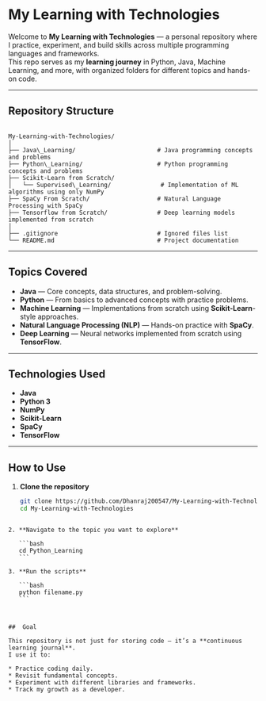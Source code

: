 
#  My Learning with Technologies

Welcome to **My Learning with Technologies** — a personal repository where I practice, experiment, and build skills across multiple programming languages and frameworks.  
This repo serves as my **learning journey** in Python, Java, Machine Learning, and more, with organized folders for different topics and hands-on code.

---

##  Repository Structure

```

My-Learning-with-Technologies/
│
├── Java\_Learning/                       # Java programming concepts and problems
├── Python\_Learning/                     # Python programming concepts and problems
├── Scikit-Learn from Scratch/
│   └── Supervised\_Learning/              # Implementation of ML algorithms using only NumPy
├── SpaCy From Scratch/                   # Natural Language Processing with SpaCy
├── Tensorflow from Scratch/              # Deep learning models implemented from scratch
│
├── .gitignore                            # Ignored files list
└── README.md                             # Project documentation

````

---

##  Topics Covered

- **Java** — Core concepts, data structures, and problem-solving.
- **Python** — From basics to advanced concepts with practice problems.
- **Machine Learning** — Implementations from scratch using **Scikit-Learn**-style approaches.
- **Natural Language Processing (NLP)** — Hands-on practice with **SpaCy**.
- **Deep Learning** — Neural networks implemented from scratch using **TensorFlow**.

---

##  Technologies Used

- **Java**
- **Python 3**
- **NumPy**
- **Scikit-Learn**
- **SpaCy**
- **TensorFlow**

---

##  How to Use

1. **Clone the repository**
   ```bash
   git clone https://github.com/Dhanraj200547/My-Learning-with-Technologies.git
   cd My-Learning-with-Technologies
````

2. **Navigate to the topic you want to explore**

   ```bash
   cd Python_Learning
   ```

3. **Run the scripts**

   ```bash
   python filename.py
   ```



##  Goal

This repository is not just for storing code — it’s a **continuous learning journal**.
I use it to:

* Practice coding daily.
* Revisit fundamental concepts.
* Experiment with different libraries and frameworks.
* Track my growth as a developer.


